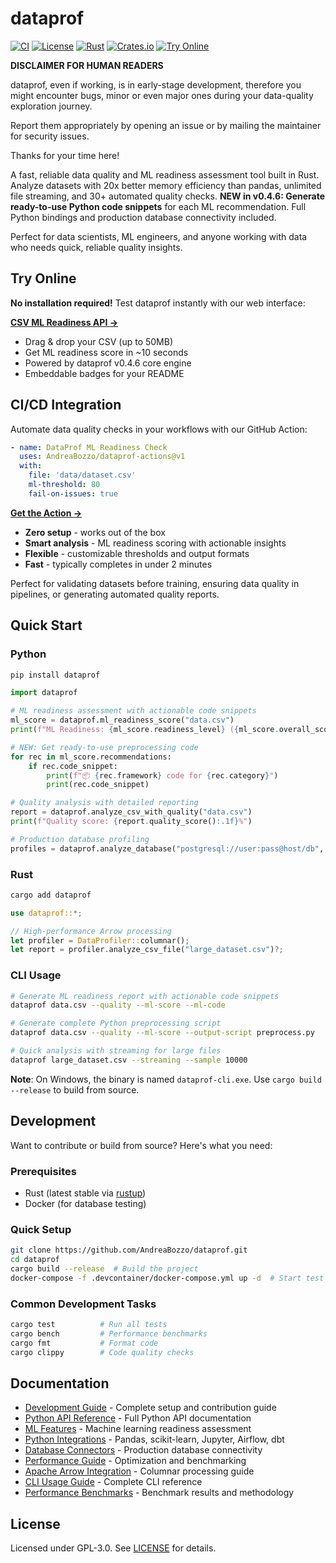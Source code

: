 # dataprof

[![CI](https://github.com/AndreaBozzo/dataprof/workflows/CI/badge.svg)](https://github.com/AndreaBozzo/dataprof/actions)
[![License](https://img.shields.io/github/license/AndreaBozzo/dataprof)](LICENSE)
[![Rust](https://img.shields.io/badge/rust-1.70%2B-orange.svg)](https://www.rust-lang.org)
[![Crates.io](https://img.shields.io/crates/v/dataprof.svg)](https://crates.io/crates/dataprof)
[![Try Online](https://img.shields.io/badge/Try%20Online-CSV%20ML%20Readiness-blue?style=flat&logo=vercel)](https://csv-mlready-api.vercel.app)

**DISCLAIMER FOR HUMAN READERS**

dataprof, even if working, is in early-stage development, therefore you might encounter bugs, minor or even major ones during your data-quality exploration journey.

Report them appropriately by opening an issue or by mailing the maintainer for security issues.

Thanks for your time here!

A fast, reliable data quality and ML readiness assessment tool built in Rust. Analyze datasets with 20x better memory efficiency than pandas, unlimited file streaming, and 30+ automated quality checks. **NEW in v0.4.6: Generate ready-to-use Python code snippets** for each ML recommendation. Full Python bindings and production database connectivity included.

Perfect for data scientists, ML engineers, and anyone working with data who needs quick, reliable quality insights.

## Try Online

**No installation required!** Test dataprof instantly with our web interface:

**[CSV ML Readiness API →](https://csv-mlready-api.vercel.app)**

- Drag & drop your CSV (up to 50MB)
- Get ML readiness score in ~10 seconds
- Powered by dataprof v0.4.6 core engine
- Embeddable badges for your README

## CI/CD Integration

Automate data quality checks in your workflows with our GitHub Action:

```yaml
- name: DataProf ML Readiness Check
  uses: AndreaBozzo/dataprof-actions@v1
  with:
    file: 'data/dataset.csv'
    ml-threshold: 80
    fail-on-issues: true
```

**[Get the Action →](https://github.com/AndreaBozzo/dataprof-actions)**

- **Zero setup** - works out of the box
- **Smart analysis** - ML readiness scoring with actionable insights
- **Flexible** - customizable thresholds and output formats
- **Fast** - typically completes in under 2 minutes

Perfect for validating datasets before training, ensuring data quality in pipelines, or generating automated quality reports.

## Quick Start

### Python
```bash
pip install dataprof
```

```python
import dataprof

# ML readiness assessment with actionable code snippets
ml_score = dataprof.ml_readiness_score("data.csv")
print(f"ML Readiness: {ml_score.readiness_level} ({ml_score.overall_score:.1f}%)")

# NEW: Get ready-to-use preprocessing code
for rec in ml_score.recommendations:
    if rec.code_snippet:
        print(f"📦 {rec.framework} code for {rec.category}")
        print(rec.code_snippet)

# Quality analysis with detailed reporting
report = dataprof.analyze_csv_with_quality("data.csv")
print(f"Quality score: {report.quality_score():.1f}%")

# Production database profiling
profiles = dataprof.analyze_database("postgresql://user:pass@host/db", "users")
```

### Rust
```bash
cargo add dataprof
```

```rust
use dataprof::*;

// High-performance Arrow processing
let profiler = DataProfiler::columnar();
let report = profiler.analyze_csv_file("large_dataset.csv")?;
```

### CLI Usage
```bash
# Generate ML readiness report with actionable code snippets
dataprof data.csv --quality --ml-score --ml-code

# Generate complete Python preprocessing script
dataprof data.csv --quality --ml-score --output-script preprocess.py

# Quick analysis with streaming for large files
dataprof large_dataset.csv --streaming --sample 10000
```

**Note**: On Windows, the binary is named `dataprof-cli.exe`. Use `cargo build --release` to build from source.

## Development

Want to contribute or build from source? Here's what you need:

### Prerequisites
- Rust (latest stable via [rustup](https://rustup.rs/))
- Docker (for database testing)

### Quick Setup
```bash
git clone https://github.com/AndreaBozzo/dataprof.git
cd dataprof
cargo build --release  # Build the project
docker-compose -f .devcontainer/docker-compose.yml up -d  # Start test databases
```

### Common Development Tasks
```bash
cargo test          # Run all tests
cargo bench         # Performance benchmarks
cargo fmt           # Format code
cargo clippy        # Code quality checks
```

## Documentation

- [Development Guide](docs/DEVELOPMENT.md) - Complete setup and contribution guide
- [Python API Reference](docs/python/API_REFERENCE.md) - Full Python API documentation
- [ML Features](docs/python/ML_FEATURES.md) - Machine learning readiness assessment
- [Python Integrations](docs/python/INTEGRATIONS.md) - Pandas, scikit-learn, Jupyter, Airflow, dbt
- [Database Connectors](docs/guides/database-connectors.md) - Production database connectivity
- [Performance Guide](docs/guides/performance-guide.md) - Optimization and benchmarking
- [Apache Arrow Integration](docs/guides/apache-arrow-integration.md) - Columnar processing guide
- [CLI Usage Guide](docs/guides/CLI_USAGE_GUIDE.md) - Complete CLI reference
- [Performance Benchmarks](docs/project/benchmarking.md) - Benchmark results and methodology

## License

Licensed under GPL-3.0. See [LICENSE](LICENSE) for details.
